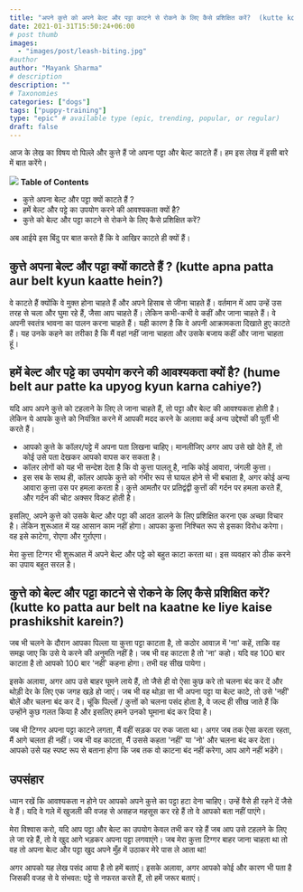 ```yaml
---
title: "अपने कुत्ते को अपने बेल्ट और पट्टा काटने से रोकने के लिए कैसे प्रशिक्षित करें?  (kutte ko apna patta kaatne se kaise rokein?)"
date: 2021-01-31T15:50:24+06:00
# post thumb
images:
  - "images/post/leash-biting.jpg"
#author
author: "Mayank Sharma"
# description
description: ""
# Taxonomies
categories: ["dogs"]
tags: ["puppy-training"]
type: "epic" # available type (epic, trending, popular, or regular)
draft: false
---
```


आज के लेख का विषय वो पिल्ले और कुत्ते हैं जो अपना पट्टा और बेल्ट काटते हैं। हम इस लेख में इसी बारे में बात करेंगे।

<div class="toc-mak">
<img src="../../../images/pencil.png">
<b>Table of Contents</b>
<ul>
<li>कुत्ते अपना बेल्ट और पट्टा क्यों काटते हैं ?</li>
<li>हमें बेल्ट और पट्टे का उपयोग करने की आवश्यकता क्यों है?</li>
<li>कुत्ते को बेल्ट और पट्टा काटने से रोकने के लिए कैसे प्रशिक्षित करें?</li>
</ul>
</div>

अब आईये इस बिंदु पर बात करते हैं कि वे आखिर काटते ही क्यों हैं।

## कुत्ते अपना बेल्ट और पट्टा क्यों काटते हैं ? (kutte apna patta aur belt kyun kaatte hein?)

वे काटते हैं क्योंकि वे मुक्त होना चाहते हैं और अपने हिसाब से जीना चाहते हैं। वर्तमान में आप उन्हें उस तरह से चला और घुमा रहे हैं, जैसा आप चाहते हैं। लेकिन कभी-कभी वे कहीं और जाना चाहते हैं। वे अपनी स्वतंत्र भावना का पालन करना चाहते हैं। यही कारण है कि वे अपनी आक्रामकता दिखाते हुए काटते हैं। यह उनके कहने का तरीका है कि मैं वहां नहीं जाना चाहता और उसके बजाय कहीं और जाना चाहता हूं।

## हमें बेल्ट और पट्टे का उपयोग करने की आवश्यकता क्यों है? (hume belt aur patte ka upyog kyun karna cahiye?)

यदि आप अपने कुत्ते को टहलाने के लिए ले जाना चाहते हैं, तो पट्टा और बेल्ट की आवश्यकता होती है। लेकिन ये आपके कुत्ते को नियंत्रित करने में आपकी मदद करने के अलावा कई अन्य उद्देश्यों की पूर्ती भी करते हैं।

* आपको कुत्ते के कॉलर/पट्टे में अपना पता लिखना चाहिए। मानलीजिए अगर आप उसे खो देते हैं, तो कोई उसे पता देखकर आपको वापस कर सकता है। 
* कॉलर लोगों को यह भी सन्देश देता है कि वो कुत्ता पालतू है, नाकि कोई आवारा, जंगली कुत्ता।
* इस सब के साथ ही, कॉलर आपके कुत्ते को गंभीर रूप से घायल होने से भी बचाता है, अगर कोई अन्य आवारा कुत्ता उस पर हमला करता है। कुत्ते आमतौर पर प्रतिद्वंद्वी कुत्तों की गर्दन पर हमला करते हैं, और गर्दन की चोट अक्सर विकट होती है।

इसलिए, अपने कुत्ते को उसके बेल्ट और पट्टा की आदत डालने के लिए प्रशिक्षित करना एक अच्छा विचार है। लेकिन शुरूआत में यह आसान काम नहीं होगा। आपका कुत्ता निश्चित रूप से इसका विरोध करेगा। वह इसे काटेगा, रोएगा और गुर्राएगा।

मेरा कुत्ता टिग्गर भी शुरूआत में अपने बेल्ट और पट्टे को बहुत काटा करता था। इस व्यवहार को ठीक करने का उपाय बहुत सरल है।

## कुत्ते को बेल्ट और पट्टा काटने से रोकने के लिए कैसे प्रशिक्षित करें? (kutte ko patta aur belt na kaatne ke liye kaise prashikshit karein?)

जब भी चलने के दौरान आपका पिल्ला या कुत्ता पट्टा काटता है, तो कठोर आवाज़ में 'ना' कहें, ताकि वह समझ जाए कि उसे ये करने की अनुमति नहीं है। जब भी वह काटता है तो 'ना' कहो। यदि वह 100 बार काटता है तो आपको 100 बार 'नहीं' कहना होगा। तभी वह सीख पायेगा।

इसके अलावा, अगर आप उसे बाहर घूमने लाये हैं, तो जैसे ही वो ऐसा कुछ करे तो चलना बंद कर दें और थोड़ी देर के लिए एक जगह खड़े हो जाएं। जब भी वह थोड़ा सा भी अपना पट्टा या बेल्ट काटे, तो उसे 'नहीं' बोलें और चलना बंद कर दें। चूंकि पिल्लों / कुत्तों को चलना पसंद होता है, वे जल्द ही सीख जाते हैं कि उन्होंने कुछ गलत किया है और इसलिए हमने उनको घूमाना बंद कर दिया है।

जब भी टिग्गर अपना पट्टा काटने लगता, मैं वहीं सड़क पर रुक जाता था। अगर जब तक ऐसा करता रहता, मैं आगे चलता ही नहीं। जब भी वह काटता, मैं उससे कहता 'नहीं' या 'नो' और चलना बंद कर देता। आपको उसे यह स्पष्ट रूप से बताना होगा कि जब तक वो काटना बंद नहीं करेगा, आप आगे नहीं भडेंगे।

## उपसंहार 

ध्यान रखें कि आवश्यकता न होने पर आपको अपने कुत्ते का पट्टा हटा देना चाहिए। उन्हें वैसे ही रहने दें जैसे वे हैं। यदि वे गले में खुजली की वजह से असहज महसूस कर रहे हैं तो वे आपको बता नहीं पाएंगे।

मेरा विश्वास करो, यदि आप पट्टा और बेल्ट का उपयोग केवल तभी कर रहे हैं जब आप उसे टहलने के लिए ले जा रहे हैं, तो वे खुद आगे भड़कर अपना पट्टा लगवाएंगे। जब मेरा कुत्ता टिग्गर बाहर जाना चाहता था तो वह तो अपना बेल्ट और पट्टा खुद अपने मुँह में उठाकर मेरे पास ले आता था!

अगर आपको यह लेख पसंद आया है तो हमें बताएं। इसके अलावा, अगर आपको कोई और कारण भी पता है जिसकी वजह से वे संभवत: पट्टे से नफरत करते हैं, तो हमें जरूर बताएं।
